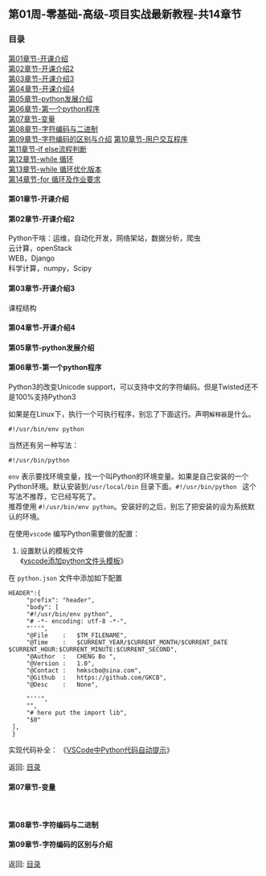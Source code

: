 
## 第01周-零基础-高级-项目实战最新教程-共14章节

### 目录  

[第01章节-开课介绍](#第01章节-开课介绍)                         
[第02章节-开课介绍2](#第02章节-开课介绍2)                       
[第03章节-开课介绍3](#第03章节-开课介绍3)                       
[第04章节-开课介绍4](#第04章节-开课介绍4)                       
[第05章节-python发展介绍](#第05章节-python发展介绍)             
[第06章节-第一个python程序](#第06章节-第一个python程序)         
[第07章节-变量](#第07章节-变量)                                 
[第08章节-字符编码与二进制](#第08章节-字符编码与二进制)         
[第09章节-字符编码的区别与介绍](#第09章节-字符编码的区别与介绍) 
[第10章节-用户交互程序](#第10章节-用户交互程序)                
[第11章节-if else流程判断](#第11章节-if-else流程判断)           
[第12章节-while 循环](#第12章节-while-循环)                     
[第13章节-while 循环优化版本](#第13章节-while-循环优化版本)     
[第14章节-for 循环及作业要求](#第14章节-for-循环及作业要求)     


#### 第01章节-开课介绍  
#### 第02章节-开课介绍2  
Python干啥：运维，自动化开发，网络架站，数据分析，爬虫  
云计算，openStack  
WEB，Django  
科学计算，numpy，Scipy  

#### 第03章节-开课介绍3  
课程结构  

#### 第04章节-开课介绍4  
#### 第05章节-python发展介绍  

#### 第06章节-第一个python程序  
Python3的改变Unicode support，可以支持中文的字符编码。但是Twisted还不是100%支持Python3  

如果是在Linux下，执行一个可执行程序，别忘了下面这行。声明`解释器`是什么。  

```python{.line-numbers}  
#!/usr/bin/env python
```  

当然还有另一种写法：  
```python{.line-numbers}  
#!/usr/bin/python  
``` 
`env` 表示要找环境变量，找一个叫Python的环境变量。如果是自己安装的一个Python环境。默认安装到`/usr/local/bin` 目录下面。`#!/usr/bin/python ` 这个写法不推荐，它已经写死了。  
推荐使用 `#!/usr/bin/env python`。安装好的之后，别忘了把安装的设为系统默认的环境。  

在使用`vscode` 编写Python需要做的配置：
1. 设置默认的模板文件  
《[vscode添加python文件头模板](https://blog.csdn.net/jinxiaonian11/article/details/83542696)》  

在 `python.json` 文件中添加如下配置
```json{.line-numbers}  
HEADER":{
     "prefix": "header",
     "body": [
     "#!/usr/bin/env python",
     "# -*- encoding: utf-8 -*-",
     "'''",
     "@File    :   $TM_FILENAME",
     "@Time    :   $CURRENT_YEAR/$CURRENT_MONTH/$CURRENT_DATE $CURRENT_HOUR:$CURRENT_MINUTE:$CURRENT_SECOND",
     "@Author  :   CHENG Bo ",
     "@Version :   1.0",
     "@Contact :   hmkscbo@sina.com",
     "@Github  :   https://github.com/GKCB",
     "@Desc    :   None",
     
     "'''",
     "",
     "# here put the import lib",
     "$0"
 ],
 }
```  

实现代码补全：
《[VSCode中Python代码自动提示](https://blog.csdn.net/woswod/article/details/92795526)》 

返回: [目录](#目录)  

#### 第07章节-变量  

&emsp;

#### 第08章节-字符编码与二进制  

#### 第09章节-字符编码的区别与介绍  




返回: [目录](#目录)  



